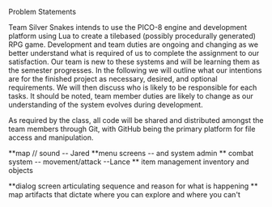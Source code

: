 Problem Statements


Team Silver Snakes intends to use the PICO-8 engine and development platform using Lua to create a tilebased (possibly procedurally generated) RPG game. 
Development and team duties are ongoing and changing as we better understand what is required of us to complete the assignment to our satisfaction. 
Our team is new to these systems and will be learning them as the semester progresses. 
In the following we will outline what our intentions are for the finished project as necessary, desired, and optional requirements. 
We will then discuss who is likely to be responsible for each tasks. 
It should be noted, team member duties are likely to change as our understanding of the system evolves during development. 

As required by the class, all code will be shared and distributed amongst the team members through Git, with GitHub being the primary platform for file access and manipulation.


**map // sound -- Jared 
**menu screens -- and system admin
** combat system -- movement/attack --Lance
** item management inventory and objects 

**dialog screen articulating sequence and reason for what is happening 
** map artifacts that dictate where you can explore and where you can't 

